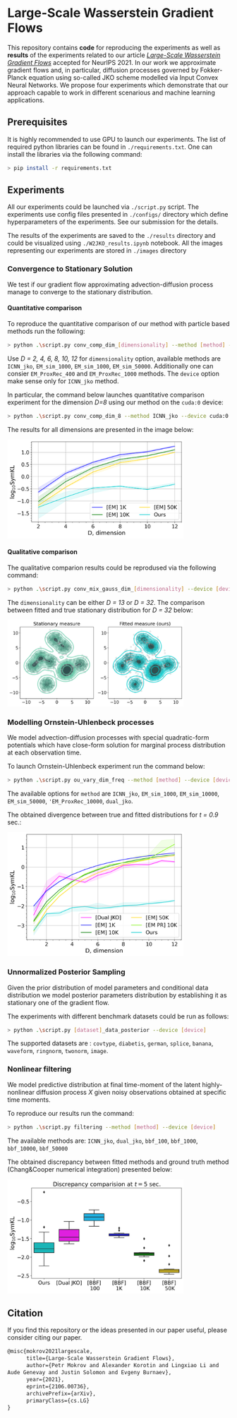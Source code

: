# Large-Scale Wasserstein Gradient Flows

This repository contains **code** for reproducing the experiments as well as **results** of the experiments related to our article  *[Large-Scale Wasserstein Gradient Flows](https://openreview.net/forum?id=Zbc-ue9p_rE)* accepted for NeurIPS 2021. In our work we approximate gradient flows and, in particular, diffusion processes governed by Fokker-Planck equation using so-called JKO scheme modelled via Input Convex Neural Networks. We propose four experiments which demonstrate that our approach capable to work in different scenarious and machine learning applications.

## Prerequisites

It is highly recommended to use GPU to launch our experiments. The list of required python libraries can be found in `./requirements.txt`. One can install the libraries via the following command:

```bash
> pip install -r requirements.txt
```

## Experiments

All our experiments could be launched via `./script.py` script. The experiments use config files presented in `./configs/` directory which define hyperparameters of the experiments. See our submission for the details.

The results of the experiments are saved to the `./results` directory and could be visualized using `./W2JKO_results.ipynb` notebook. All the images representing our experiments are stored in `./images` directory

### Convergence to Stationary Solution

We test if our gradient flow approximating advection-diffusion process manage to converge to the stationary distribution.

#### Quantitative comparison

To reproduce the quantitative comparison of our method with particle based methods run the following:

```bash
> python .\script.py conv_comp_dim_[dimensionality] --method [method] --device [device]
```

Use *D = 2, 4, 6, 8, 10, 12* for `dimensionality` option, available methods are `ICNN_jko`, `EM_sim_1000`, `EM_sim_1000`, `EM_sim_50000`. Additionally one can consier `EM_ProxRec_400` and `EM_ProxRec_1000` methods. The `device` option make sense only for `ICNN_jko` method. 

In particular, the command below launches quantitative comparison experiment for the dimension *D=8* using our method on the `cuda:0` device:

```bash
> python .\script.py conv_comp_dim_8 --method ICNN_jko --device cuda:0
```

The results for all dimensions are presented in the image below:

<img src="./images/convergence_comparison.png" alt="drawing" width="400"/>

#### Qualitative comparison

The qualitative comparion results could be reprodused via the following command:

```bash
> python .\script.py conv_mix_gauss_dim_[dimensionality] --device [device]
```

The `dimensionality` can be either *D = 13* or *D = 32*. The comparison between fitted and true stationary distribution for *D = 32* below:

<img src="./images/convergence_mix_gauss_32.png" alt="drawing" width="400"/>

### Modelling Ornstein-Uhlenbeck processes

We model advection-diffusion processes with special quadratic-form potentials which have close-form solution for marginal process distribution at each observation time.

To launch Ornstein-Uhlenbeck experiment run the command below:

```bash
> python .\script.py ou_vary_dim_freq --method [method] --device [device]
```
The available options for `method` are `ICNN_jko`, `EM_sim_1000`, `EM_sim_10000`, `EM_sim_50000`, `'EM_ProxRec_10000`, `dual_jko`. 

The obtained divergence between true and fitted distributions for *t = 0.9* sec.:

<img src="./images/ou_sym_kl_0_9.png" alt="drawing" width="400"/>

### Unnormalized Posterior Sampling

Given the prior distribution of model parameters and conditional data distribution we model posterior parameters distribution by establishing it as stationary one of the gradient flow.

The experiments with different benchmark datasets could be run as follows:

```bash
> python .\script.py [dataset]_data_posterior --device [device]
```
The supported datasets are : `covtype`, `diabetis`, `german`, `splice`, `banana`, `waveform`, `ringnorm`, `twonorm`, `image`.

### Nonlinear filtering

We model predictive distribution at final time-moment of the latent highly-nonlinear diffusion process *X* given noisy observations obtained at specific time moments.

To reproduce our results run the command:
```bash
> python .\script.py filtering --method [method] --device [device]
```
The available methods are: `ICNN_jko`, `dual_jko`, `bbf_100`, `bbf_1000`, `bbf_10000`, `bbf_50000`

The obtained discrepancy between fitted methods and ground truth method (Chang&Cooper numerical integration) presented below:

<img src="./images/filtering_boxplot.png" alt="drawing" width="400"/>

## Citation

If you find this repository or the ideas presented in our paper useful, please consider citing our paper.

```
@misc{mokrov2021largescale,
      title={Large-Scale Wasserstein Gradient Flows}, 
      author={Petr Mokrov and Alexander Korotin and Lingxiao Li and Aude Genevay and Justin Solomon and Evgeny Burnaev},
      year={2021},
      eprint={2106.00736},
      archivePrefix={arXiv},
      primaryClass={cs.LG}
}
```


